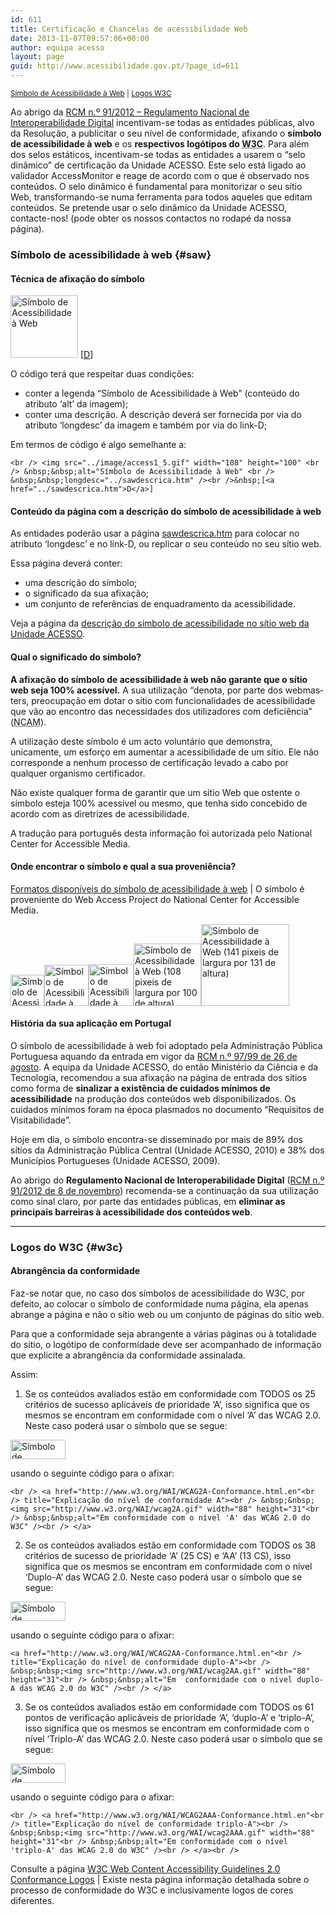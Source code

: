 ```yaml
---
id: 611
title: Certificação e Chancelas de acessibilidade Web
date: 2013-11-07T09:57:06+00:00
author: equipa acesso
layout: page
guid: http://www.acessibilidade.gov.pt/?page_id=611
---
```

<small class="centro"><a href="#saw">Símbolo de Acessibilidade à Web</a> | <a href="#w3c">Logos <abbr title="World Wide Web Consortium" lang="en" xml:lang="en">W3C</abbr></a></small>

Ao abrigo da [RCM n.º 91/2012 &#8211; Regulamento Nacional de Interoperabilidade Digital](http://www.acessibilidade.gov.pt/arquivo/192) incentivam-se todas as entidades públicas, alvo da Resolução, a publicitar o seu nível de conformidade, afixando o **símbolo de acessibilidade à web** e os **respectivos logótipos do <abbr title="World Wide Web Consortium" lang="en" xml:lang="en">W3C</abbr>**. Para além dos selos estáticos, incentivam-se todas as entidades a usarem o &#8220;selo dinâmico&#8221; de certificação da Unidade ACESSO. Este selo está ligado ao validador AccessMonitor e reage de acordo com o que é observado nos conteúdos. O selo dinâmico é fundamental para monitorizar o seu sítio Web, transformando-se numa ferramenta para todos aqueles que editam conteúdos. Se pretende usar o selo dinâmico da Unidade ACESSO, contacte-nos! (pode obter os nossos contactos no rodapé da nossa página).

### Símbolo de acessibilidade à web {#saw}

#### Técnica de afixação do símbolo

<img alt="Símbolo de Acessibilidade à Web" longdesc="../sawdescrica.htm" src="../image/access1_5.gif" width="108" height="100" /> [[D](../sawdescrica.htm)] 

O código terá que respeitar duas condições:

  * conter a legenda &#8220;Símbolo de Acessibilidade à Web&#8221; (conteúdo do atributo &#8216;alt&#8217; da imagem);
  * conter uma descrição. A descrição deverá ser fornecida por via do atributo &#8216;longdesc&#8217; da imagem e também por via do link-D;

Em termos de código é algo semelhante a:

`<br />
<img src="../image/access1_5.gif" width="108" height="100" <br />
&nbsp;&nbsp;alt="Símbolo de Acessibilidade à Web" <br />
&nbsp;&nbsp;longdesc="../sawdescrica.htm" /><br />&nbsp;[<a href="../sawdescrica.htm">D</a>]
` 

#### Conteúdo da página com a descrição do símbolo de acessibilidade à web

As entidades poderão usar a página [sawdescrica.htm](http://www.acessibilidade.gov.pt/sawdescrica.htm) para colocar no atributo &#8216;longdesc&#8217; e no link-D, ou replicar o seu conteúdo no seu sítio web.

Essa página deverá conter:

  * uma descrição do símbolo;
  * o significado da sua afixação;
  * um conjunto de referências de enquadramento da acessibilidade. 

Veja a página da [descrição do símbolo de acessibilidade no sítio web da Unidade ACESSO](http://www.acessibilidade.gov.pt/sawdescrica.htm).

#### Qual o significado do símbolo?

**A afixação do símbolo de acessibilidade à web não garante que o sítio web seja 100% acessível.** A sua utilização &#8220;denota, por parte dos <span lang="en" xml:lang="en">webmasters</span>, preocupação em dotar o sítio com funcionalidades de acessibilidade que vão ao encontro das necessidades dos utilizadores com deficiência&#8221; (<abbr title="National Center for Accessible Media" lang="en" xml:lang="en">NCAM</abbr>).

A utilização deste símbolo é um acto voluntário que demonstra, unicamente, um esforço em aumentar a acessibilidade de um sítio. Ele não corresponde a nenhum processo de certificação levado a cabo por qualquer organismo certificador.

Não existe qualquer forma de garantir que um sítio Web que ostente o símbolo esteja 100% acessível ou mesmo, que tenha sido concebido de acordo com as diretrizes de acessibilidade.

A tradução para português desta informação foi autorizada pelo <span lang="en" xml:lang="en">National Center for Accessible Media</span>.

#### Onde encontrar o símbolo e qual a sua proveniência?

[Formatos disponíveis do símbolo de acessibilidade à web](http://ncam.wgbh.org/webaccess/symbolwinner.html) | O símbolo é proveniente do <span lang="en" xml:lang="en">Web Access Project</span> do <span lang="en" xml:lang="en">National Center for Accessible Media</span>.

<img alt="Símbolo de Acessibilidade à Web (54 pixeis de largura por 50 de altura)" src="../image/access75.gif" width="54" height="50" /><img alt="Símbolo de Acessibilidade à Web (71 pixeis de largura por 66 de altura)" src="../image/access917.gif" width="71" height="66" /><img alt="Símbolo de Acessibilidade à Web (72 pixeis de largura por 67 de altura)" src="../image/access1_0.gif" width="72" height="67" /><img alt="Símbolo de Acessibilidade à Web (108 pixeis de largura por 100 de altura)" src="../image/access1_5.gif" width="108" height="100" /><img alt="Símbolo de Acessibilidade à Web (141 pixeis de largura por 131 de altura)" src="../image/access2_0.gif" width="141" height="131" /> 

#### História da sua aplicação em Portugal

O símbolo de acessibilidade à web foi adoptado pela Administração Pública Portuguesa aquando da entrada em vigor da [RCM n.º 97/99 de 26 de agosto](../acesso/res97_99.htm). A equipa da Unidade ACESSO, do então Ministério da Ciência e da Tecnologia, recomendou a sua afixação na página de entrada dos sítios como forma de **sinalizar a existência de cuidados mínimos de acessibilidade** na produção dos conteúdos web disponibilizados. Os cuidados mínimos foram na época plasmados no documento &#8220;Requisitos de Visitabilidade&#8221;.

Hoje em dia, o símbolo encontra-se disseminado por mais de 89% dos sítios da Administração Pública Central (Unidade ACESSO, 2010) e 38% dos Municípios Portugueses (Unidade ACESSO, 2009).

Ao abrigo do **Regulamento Nacional de Interoperabilidade Digital** ([RCM n.º 91/2012 de 8 de novembro](http://www.acessibilidade.gov.pt/arquivo/192)) recomenda-se a continuação da sua utilização como sinal claro, por parte das entidades públicas, em **eliminar as principais barreiras à acessibilidade dos conteúdos web**.

* * *

### Logos do W3C {#w3c}

#### Abrangência da conformidade

Faz-se notar que, no caso dos símbolos de acessibilidade do W3C, por defeito, ao colocar o símbolo de conformidade numa página, ela apenas abrange a página e não o sítio web ou um conjunto de páginas do sítio web.

Para que a conformidade seja abrangente a várias páginas ou à totalidade do sítio, o logótipo de conformidade deve ser acompanhado de informação que explicite a abrangência da conformidade assinalada.

Assim:

1. Se os conteúdos avaliados estão em conformidade com TODOS os 25 critérios de sucesso aplicáveis de prioridade &#8216;A&#8217;, isso significa que os mesmos se encontram em conformidade com o nível &#8216;A&#8217; das WCAG 2.0. Neste caso poderá usar o símbolo que se segue: 

<img src="http://www.w3.org/WAI/wcag2A.gif" alt="Símbolo de conformidade nível A das Diretrizes de Acessibilidade para o Conteúdo da Web" width="88" height="31" /> 

usando o seguinte código para o afixar:

`<br />
<a href="http://www.w3.org/WAI/WCAG2A-Conformance.html.en"<br />
title="Explicação do nível de conformidade A"><br />
&nbsp;&nbsp;<img src="http://www.w3.org/WAI/wcag2A.gif" width="88" height="31"<br />
&nbsp;&nbsp;alt="Em conformidade com o nível 'A' das WCAG 2.0 do W3C" /><br />
</a>`

2. Se os conteúdos avaliados estão em conformidade com TODOS os 38 critérios de sucesso de prioridade &#8216;A&#8217; (25 CS) e &#8216;AA&#8217; (13 CS), isso significa que os mesmos se encontram em conformidade com o nível &#8216;Duplo-A&#8217; das WCAG 2.0. Neste caso poderá usar o símbolo que se segue:

<img src="http://www.w3.org/WAI/wcag2AA.gif" alt="Símbolo de conformidade nível duplo-A das Diretrizes de Acessibilidade para o Conteúdo da Web" width="88" height="31" /> 

usando o seguinte código para o afixar:

 `<a href="http://www.w3.org/WAI/WCAG2AA-Conformance.html.en"<br />
title="Explicação do nível de conformidade duplo-A"><br />
&nbsp;&nbsp;<img src="http://www.w3.org/WAI/wcag2AA.gif" width="88" height="31"<br />
&nbsp;&nbsp;alt="Em  conformidade com o nível duplo-A das WCAG 2.0 do W3C" /><br />
</a>`

3. Se os conteúdos avaliados estão em conformidade com TODOS os 61 pontos de verificação aplicáveis de prioridade &#8216;A&#8217;, &#8216;duplo-A&#8217; e &#8216;triplo-A&#8217;, isso significa que os mesmos se encontram em conformidade com o nível &#8216;Triplo-A&#8217; das WCAG 2.0. Neste caso poderá usar o símbolo que se segue: 

<img src="http://www.w3.org/WAI/wcag2AAA.gif" alt="Símbolo de conformidade nível triplo-A das Diretrizes de Acessibilidade para o Conteúdo da Web" width="88" height="31" /> 

usando o seguinte código para o afixar:

`<br />
<a href="http://www.w3.org/WAI/WCAG2AAA-Conformance.html.en"<br />
title="Explicação do nível de conformidade triplo-A"><br />
&nbsp;&nbsp;<img src="http://www.w3.org/WAI/wcag2AAA.gif" width="88" height="31"<br />
&nbsp;&nbsp;alt="Em conformidade com o nível 'triplo-A' das WCAG 2.0 do W3C" /><br />
</a><br />
` 

Consulte a página <a href="http://www.w3.org/WAI/WCAG2-Conformance" hreflang="en" lang="en" xml:lang="en">W3C Web Content Accessibility Guidelines 2.0 Conformance Logos</a> | Existe nesta página informação detalhada sobre o processo de conformidade do W3C e inclusivamente logos de cores diferentes.
